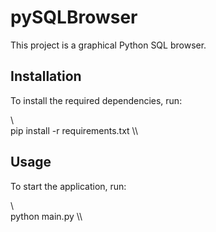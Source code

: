 # pySQLBrowser

This project is a graphical Python SQL browser.

## Installation

To install the required dependencies, run:

\\\
pip install -r requirements.txt
\\\

## Usage

To start the application, run:

\\\
python main.py
\\\
